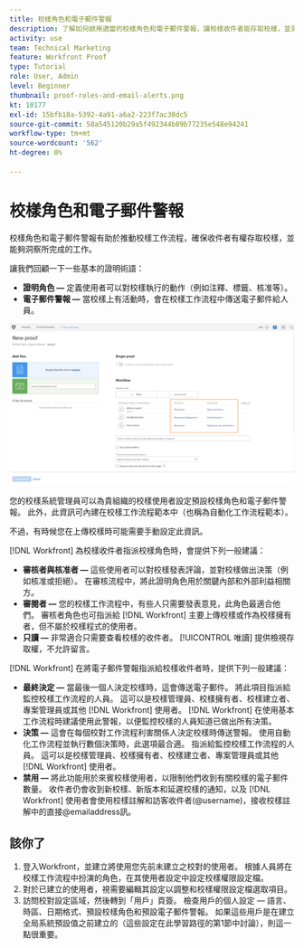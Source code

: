 ```yaml
---
title: 校樣角色和電子郵件警報
description: 了解如何啟用適當的校樣角色和電子郵件警報，讓校樣收件者能存取校樣，並洞察正在進行的工作 [!DNL  Workfront].
activity: use
team: Technical Marketing
feature: Workfront Proof
type: Tutorial
role: User, Admin
level: Beginner
thumbnail: proof-roles-and-email-alerts.png
kt: 10177
exl-id: 15bfb18a-5392-4a91-a6a2-223f7ac30dc5
source-git-commit: 58a545120b29a5f492344b89b77235e548e94241
workflow-type: tm+mt
source-wordcount: '562'
ht-degree: 0%

---
```


# 校樣角色和電子郵件警報

校樣角色和電子郵件警報有助於推動校樣工作流程，確保收件者有權存取校樣，並能夠洞察所完成的工作。

讓我們回顧一下一些基本的證明術語：

* **證明角色 —** 定義使用者可以對校樣執行的動作（例如注釋、標籤、核准等）。
* **電子郵件警報 —** 當校樣上有活動時，會在校樣工作流程中傳送電子郵件給人員。

![的影像 [!UICONTROL 新校樣] 窗口 [!UICONTROL 證明角色] 和 [!UICONTROL 電子郵件警報] 欄。](assets/proof-roles-and-email-alerts.png)

您的校樣系統管理員可以為貴組織的校樣使用者設定預設校樣角色和電子郵件警報。 此外，此資訊可內建在校樣工作流程範本中（也稱為自動化工作流程範本）。

不過，有時候您在上傳校樣時可能需要手動設定此資訊。

[!DNL Workfront] 為校樣收件者指派校樣角色時，會提供下列一般建議：

* **審核者與核准者 —** 這些使用者可以對校樣發表評論，並對校樣做出決策（例如核准或拒絕）。 在審核流程中，將此證明角色用於關鍵內部和外部利益相關方。
* **審閱者 —** 您的校樣工作流程中，有些人只需要發表意見，此角色最適合他們。 審核者角色也可指派給 [!DNL Workfront] 主要上傳校樣或作為校樣擁有者，但不屬於校樣程式的使用者。
* **只讀 —** 非常適合只需要查看校樣的收件者。 [!UICONTROL 唯讀] 提供檢視存取權，不允許留言。

[!DNL Workfront] 在將電子郵件警報指派給校樣收件者時，提供下列一般建議：

* **最終決定 —** 當最後一個人決定校樣時，這會傳送電子郵件。 將此項目指派給監控校樣工作流程的人員。 這可以是校樣管理員、校樣擁有者、校樣建立者、專案管理員或其他 [!DNL Workfront] 使用者。 [!DNL Workfront] 在使用基本工作流程時建議使用此警報，以便監控校樣的人員知道已做出所有決策。
* **決策 —** 這會在每個校對工作流程利害關係人決定校樣時傳送警報。 使用自動化工作流程並執行數個決策時，此選項最合適。 指派給監控校樣工作流程的人員。 這可以是校樣管理員、校樣擁有者、校樣建立者、專案管理員或其他 [!DNL Workfront] 使用者。
* **禁用 —** 將此功能用於來賓校樣使用者，以限制他們收到有關校樣的電子郵件數量。 收件者仍會收到新校樣、新版本和延遲校樣的通知，以及 [!DNL Workfront] 使用者會使用校樣註解和訪客收件者(@username)，接收校樣註解中的直接@emailaddress訊。

## 該你了

1. 登入Workfront，並建立將使用您先前未建立之校對的使用者。 根據人員將在校樣工作流程中扮演的角色，在其使用者設定中設定校樣權限設定檔。
1. 對於已建立的使用者，視需要編輯其設定以調整和校樣權限設定檔選取項目。
1. 訪問校對設定區域，然後轉到「用戶」頁簽。 檢查用戶的個人設定 — 語言、時區、日期格式、預設校樣角色和預設電子郵件警報。 如果這些用戶是在建立全局系統預設值之前建立的（這些設定在此學習路徑的第1節中討論），則這一點很重要。

<!--
Download the proof role and email alert guides to have on hand as you start uploading proofs and assigning proof recipients.
-->

<!--
## Learn more
* Notifications for proof comments and decisions
-->

<!--
## Guides
* Proof roles
* Email alerts
-->
